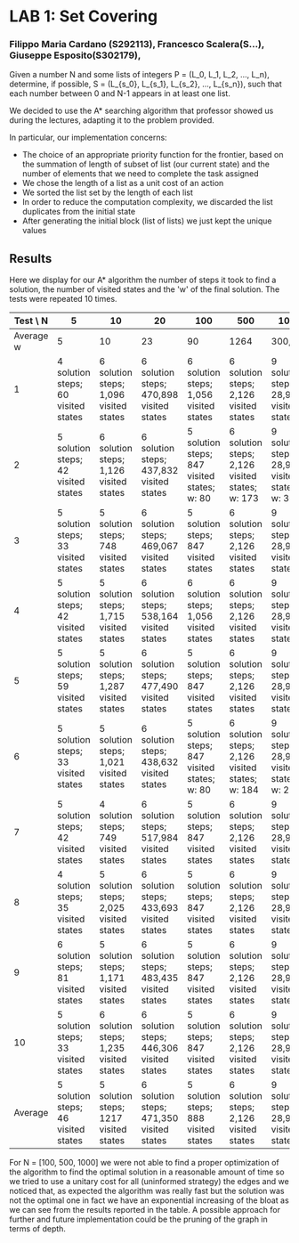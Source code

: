 # LAB 1: Set Covering
### Filippo Maria Cardano (S292113), Francesco Scalera(S...), Giuseppe Esposito(S302179), 

Given a number N and some lists of integers P = (L_0, L_1, L_2, ..., L_n),
determine, if possible, S = (L_{s_0}, L_{s_1}, L_{s_2}, ..., L_{s_n}),
such that each number between 0 and N-1 appears in at least one list.

We decided to use the A* searching algorithm that professor showed us during the lectures,
adapting it to the problem provided.

In particular, our implementation concerns:
 - The choice of an appropriate priority function for the frontier,
   based on the summation of length of subset of list (our current state) and the number of elements that we need to complete the task assigned
 - We chose the length of a list as a unit cost of an action
 - We sorted the list set by the length of each list
 - In order to reduce the computation complexity, we discarded the list duplicates from the initial state
 - After generating the initial block (list of lists) we just kept the unique values 

## Results

Here we display for our A* algorithm the number of steps it took to find a solution, the number of visited states and the 'w' of the final solution.
The tests were repeated 10 times.

| **Test \ N** | **5** | **10** | **20** | **100**           | **500**           | **1000**          |
|-------------------|-------|--------|--------|-------------------|-------------------|-------------------|
|  Average w                 | 5     | 10     | 23     | 90 | 1264 | 300,470 |
| 1                 | 4 solution steps; 60 visited states   | 6 solution steps; 1,096 visited states   | 6 solution steps; 470,898 visited states   |6 solution steps; 1,056 visited states|6 solution steps; 2,126 visited states| 9 solution steps; 28,925 visited states| 
| 2                 | 5 solution steps; 42 visited states   | 6 solution steps; 1,126 visited states    | 6 solution steps; 437,832 visited states   |5 solution steps; 847 visited states; w: 80|6 solution steps; 2,126 visited states; w: 173|9 solution steps; 28,925 visited states; w: 3077|
| 3                 | 5 solution steps; 33 visited states   | 5 solution steps; 748 visited states    | 6 solution steps; 469,067 visited states   |5 solution steps; 847 visited states|6 solution steps; 2,126 visited states|9 solution steps; 28,925 visited states|
| 4                 | 5 solution steps; 42 visited states   | 5 solution steps; 1,715 visited states    | 6 solution steps; 538,164 visited states   |6 solution steps; 1,056 visited states|6 solution steps; 2,126 visited states|9 solution steps; 28,925 visited states|
| 5                 | 5 solution steps; 59 visited states   | 5 solution steps; 1,287 visited states   | 6 solution steps; 477,490 visited states   |5 solution steps; 847 visited states|6 solution steps; 2,126 visited states|9 solution steps; 28,925 visited states|
| 6                 | 5 solution steps; 33 visited states   | 5 solution steps; 1,021 visited states    | 6 solution steps; 438,632 visited states   |5 solution steps; 847 visited states; w: 80|6 solution steps; 2,126 visited states; w: 184|9 solution steps; 28,925 visited states; w: 2954|
| 7                 | 5 solution steps; 42 visited states   | 4 solution steps; 749 visited states    | 6 solution steps; 517,984 visited states   |5 solution steps; 847 visited states|6 solution steps; 2,126 visited states| 9 solution steps; 28,925 visited states|
| 8                 | 4 solution steps; 35 visited states   | 5 solution steps; 2,025 visited states   | 6 solution steps; 433,693 visited states   |5 solution steps; 847 visited states|6 solution steps; 2,126 visited states|9 solution steps; 28,925 visited states|
| 9                 | 6 solution steps; 81 visited states   | 5 solution steps; 1,171 visited states    | 6 solution steps; 483,435 visited states   |5 solution steps; 847 visited states| 6 solution steps; 2,126 visited states|9 solution steps; 28,925 visited states|
| 10                | 5 solution steps; 33 visited states   | 6 solution steps; 1,235 visited states    | 6 solution steps; 446,306 visited states   |5 solution steps; 847 visited states| 6 solution steps; 2,126 visited states|9 solution steps; 28,925 visited states|
| Average           | 5 solution steps; 46 visited states   | 5 solution steps; 1217 visited states    | 6 solution steps; 471,350 visited states  |5 solution steps; 888 visited states|6 solution steps; 2,126 visited states|9 solution steps; 28,925 visited states|

For N = [100, 500, 1000] we were not able to find a proper optimization of the algorithm to find the optimal solution in a reasonable amount of time so we tried to use a unitary cost for all (uninformed strategy) the edges and we noticed that, as expected the algorithm was really fast but the solution was not the optimal one in fact we have an exponential increasing of the bloat as we can see from the results reported in the table. A possible approach for further and future implementation could be the pruning of the graph in terms of depth. 
